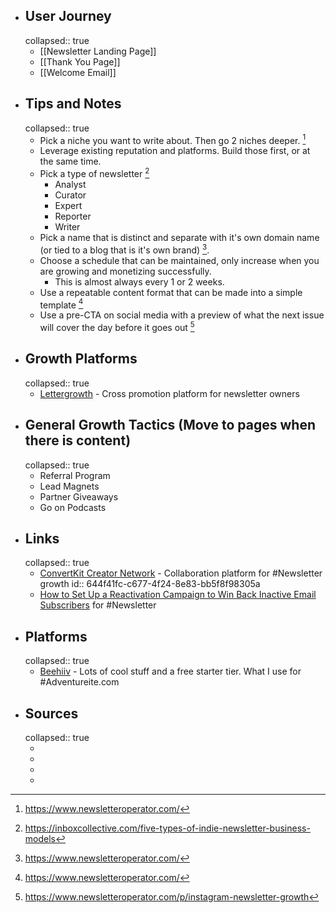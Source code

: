 - ## User Journey
  collapsed:: true
	- [[Newsletter Landing Page]]
	- [[Thank You Page]]
	- [[Welcome Email]]
- ## Tips and Notes
  collapsed:: true
	- Pick a niche you want to write about. Then go 2 niches deeper. [^1]
	- Leverage existing reputation and platforms. Build those first, or at the same time.
	- Pick a type of newsletter [^2]
		- Analyst
		- Curator
		- Expert
		- Reporter
		- Writer
	- Pick a name that is distinct and separate with it's own domain name (or tied to a blog that is it's own brand) [^1].
	- Choose a schedule that can be maintained, only increase when you are growing and monetizing successfully.
		- This is almost always every 1 or 2 weeks.
	- Use a repeatable content format that can be made into a simple template [^1]
	- Use a pre-CTA on social media with a preview of what the next issue will cover the day before it goes out [^3]
- ## Growth Platforms
  collapsed:: true
	- [Lettergrowth](https://lettergrowth.com/) - Cross promotion platform for newsletter owners
- ## General Growth Tactics (Move to pages when there is content)
  collapsed:: true
	- Referral Program
	- Lead Magnets
	- Partner Giveaways
	- Go on Podcasts
- ## Links
  collapsed:: true
	- [ConvertKit Creator Network](https://convertkit.com/features/creator-network) - Collaboration platform for #Newsletter growth
	  id:: 644f41fc-c677-4f24-8e83-bb5f8f98305a
	- [How to Set Up a Reactivation Campaign to Win Back Inactive Email Subscribers](https://inboxcollective.com/how-to-set-up-a-reactivation-campaign-to-win-back-inactive-email-subscribers) for #Newsletter
- ## Platforms
  collapsed:: true
	- [Beehiiv](https://www.beehiiv.com/) - Lots of cool stuff and a free starter tier. What I use for #Adventureite.com
- ## Sources
  collapsed:: true
	- [^1]: https://www.newsletteroperator.com/
	- [^2]:  https://inboxcollective.com/five-types-of-indie-newsletter-business-models
	- [^3]: https://www.newsletteroperator.com/p/instagram-newsletter-growth
	- [^4]: https://www.newsletteroperator.com/p/26-newsletter-growth-channels